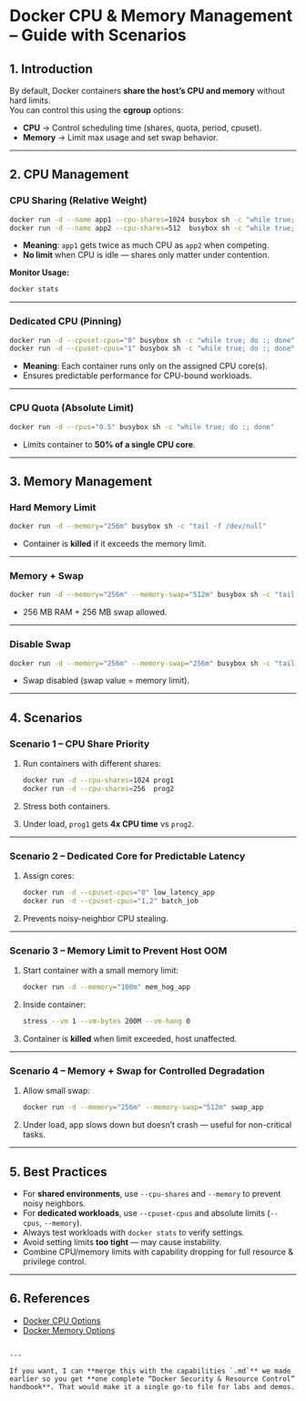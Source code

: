 # Docker CPU & Memory Management – Guide with Scenarios

## 1. Introduction

By default, Docker containers **share the host’s CPU and memory** without hard limits.  
You can control this using the **cgroup** options:

- **CPU** → Control scheduling time (shares, quota, period, cpuset).
- **Memory** → Limit max usage and set swap behavior.

---

## 2. CPU Management

### CPU Sharing (Relative Weight)
```bash
docker run -d --name app1 --cpu-shares=1024 busybox sh -c "while true; do :; done"
docker run -d --name app2 --cpu-shares=512  busybox sh -c "while true; do :; done"
````

* **Meaning**: `app1` gets twice as much CPU as `app2` when competing.
* **No limit** when CPU is idle — shares only matter under contention.

**Monitor Usage:**

```bash
docker stats
```

---

### Dedicated CPU (Pinning)

```bash
docker run -d --cpuset-cpus="0" busybox sh -c "while true; do :; done"
docker run -d --cpuset-cpus="1" busybox sh -c "while true; do :; done"
```

* **Meaning**: Each container runs only on the assigned CPU core(s).
* Ensures predictable performance for CPU-bound workloads.

---

### CPU Quota (Absolute Limit)

```bash
docker run -d --cpus="0.5" busybox sh -c "while true; do :; done"
```

* Limits container to **50% of a single CPU core**.

---

## 3. Memory Management

### Hard Memory Limit

```bash
docker run -d --memory="256m" busybox sh -c "tail -f /dev/null"
```

* Container is **killed** if it exceeds the memory limit.

---

### Memory + Swap

```bash
docker run -d --memory="256m" --memory-swap="512m" busybox sh -c "tail -f /dev/null"
```

* 256 MB RAM + 256 MB swap allowed.

---

### Disable Swap

```bash
docker run -d --memory="256m" --memory-swap="256m" busybox sh -c "tail -f /dev/null"
```

* Swap disabled (swap value = memory limit).

---

## 4. Scenarios

### Scenario 1 – CPU Share Priority

1. Run containers with different shares:

   ```bash
   docker run -d --cpu-shares=1024 prog1
   docker run -d --cpu-shares=256  prog2
   ```
2. Stress both containers.
3. Under load, `prog1` gets **4x CPU time** vs `prog2`.

---

### Scenario 2 – Dedicated Core for Predictable Latency

1. Assign cores:

   ```bash
   docker run -d --cpuset-cpus="0" low_latency_app
   docker run -d --cpuset-cpus="1,2" batch_job
   ```
2. Prevents noisy-neighbor CPU stealing.

---

### Scenario 3 – Memory Limit to Prevent Host OOM

1. Start container with a small memory limit:

   ```bash
   docker run -d --memory="100m" mem_hog_app
   ```
2. Inside container:

   ```bash
   stress --vm 1 --vm-bytes 200M --vm-hang 0
   ```
3. Container is **killed** when limit exceeded, host unaffected.

---

### Scenario 4 – Memory + Swap for Controlled Degradation

1. Allow small swap:

   ```bash
   docker run -d --memory="256m" --memory-swap="512m" swap_app
   ```
2. Under load, app slows down but doesn’t crash — useful for non-critical tasks.

---

## 5. Best Practices

* For **shared environments**, use `--cpu-shares` and `--memory` to prevent noisy neighbors.
* For **dedicated workloads**, use `--cpuset-cpus` and absolute limits (`--cpus`, `--memory`).
* Always test workloads with `docker stats` to verify settings.
* Avoid setting limits **too tight** — may cause instability.
* Combine CPU/memory limits with capability dropping for full resource & privilege control.

---

## 6. References

* [Docker CPU Options](https://docs.docker.com/config/containers/resource_constraints/#cpu)
* [Docker Memory Options](https://docs.docker.com/config/containers/resource_constraints/#memory)

```

---

If you want, I can **merge this with the capabilities `.md`** we made earlier so you get **one complete “Docker Security & Resource Control” handbook**. That would make it a single go-to file for labs and demos.
```


